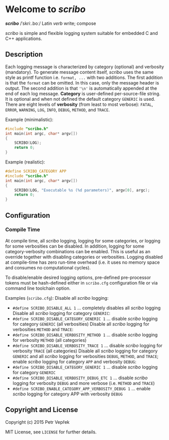 # Welcome to *scribo*

__*scribo*__ /ˈskriː.boː/ Latin *verb* write; compose

*scribo* is simple and flexible logging system suitable for embedded C and C++ applications.

## Description

Each logging message is characterized by category (optional) and verbosity (mandatory). To generate message content 
itself, *scribo* uses the same style as printf function i.e. `format, ...` with two additions. The first addition is 
that the `format` can be omitted. In this case, only the message header is output. The second addition is that `'\n'` is 
automatically appended at the end of each log message. **Category** is user-defined per-source-file string. It is 
optional and when not defined the default category `GENERIC` is used. There are eight levels of **verbosity** (from 
least to most verbose): `FATAL`, `ERROR`, `WARNING`, `LOG`, `INFO`, `DEBUG`, `METHOD`, and `TRACE`.

Example (minimalistic):
```c
#include "scribo.h"
int main(int argc, char* argv[])
{
    SCRIBO(LOG);
    return 0;
}
```

Example (realistic):
```c
#define SCRIBO_CATEGORY APP
#include "scribo.h"
int main(int argc, char* argv[])
{
    SCRIBO(LOG, "Executable %s (%d parameters)", argv[0], argc);
    return 0;
}
```

## Configuration

### Compile Time

At compile time, all *scribo* logging, logging for some categories, or logging for some verbosities can be disabled. In 
addition, logging for some category-verbosity combinations can be enabled. This is useful as an override together with 
disabling categories or verbosities. Logging disabled at compile-time has zero run-time overhead (i.e. it uses no 
memory space and consumes no computational cycles).

To disable/enable desired logging options, pre-defined pre-processor tokens must be hash-defined either in `scribo.cfg` 
configuration file or via command line toolchain option.

Examples (`scribo.cfg`):
Disable all *scribo* logging:
- `#define SCRIBO_DISABLE_ALL 1` ... completely disables all *scribo* logging
Disable all *scribo* logging for category `GENERIC`:
- `#define SCRIBO_DISABLE_CATEGORY_GENERIC 1` ... disable *scribo* logging for category `GENERIC` (all verbosities)
Disable all *scribo* logging for verbosities `METHOD` and `TRACE`:
- `#define SCRIBO_DISABLE_VERBOSITY_METHOD 1` ... disable *scribo* logging for verbosity `METHOD` (all categories)
- `#define SCRIBO_DISABLE_VERBOSITY_TRACE 1` ... disable *scribo* logging for verbosity `TRACE` (all categories)
Disable all *scribo* logging for category `GENERIC` and all *scribo* logging for verbosities `DEBUG`, `METHOD`, and 
`TRACE`; enable *scribo* logging for category `APP` and verbosity `DEBUG`:
- `#define SCRIBO_DISABLE_CATEGORY_GENERIC 1` ... disable *scribo* logging for category `GENERIC`
- `#define SCRIBO_DISABLE_VERBOSITY_DEBUG_ETC 1` ... disable *scribo* logging for verbosity `DEBUG` and more verbose 
(i.e. `METHOD` and `TRACE`)
- `#define SCRIBO_ENABLE_CATEGORY_APP_VERBOSITY_DEBUG 1` ... enable *scribo* logging for category APP with verbosity 
`DEBUG`

## Copyright and License

Copyright (c) 2015 Petr Vepřek

MIT License, see `LICENSE` for further details.